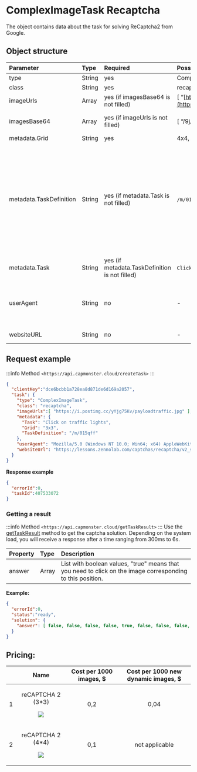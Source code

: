﻿---
sidebar_position: 7
sidebar_label: ComplexImageTask Recaptcha
---

# ComplexImageTask Recaptcha
The object contains data about the task for solving ReCaptcha2 from Google.

## **Object structure**

|**Parameter**|**Type**|**Required**|**Possible values**|**Description**|
| :- | :- | :- | :- | :- |
|type|String|yes|ComplexImageTask|Specifies the task object type.|
|class|String|yes|recaptcha|Specifies the task object class.|
|imageUrls|Array|yes (if imagesBase64 is not filled)|[ “[https://i.postimg.cc/yYjg75Kv/img1.jpg](https://i.postimg.cc/yYjg75Kv/payloadtraffic.jpg)”]|Single image 4x4, [3x3](https://i.postimg.cc/yYjg75Kv/payloadtraffic.jpg) or a new 1x1 captcha part (in an array).|
|imagesBase64|Array|yes (if imageUrls is not filled)|[ “/9j/4AAQSkZJRgABAQEAAAAAAAD…”]|Single image 4x4, [3x3](https://i.postimg.cc/yYjg75Kv/payloadtraffic.jpg) or a new 1x1 captcha part in base64 format (in an array).|
|metadata.Grid|String|yes|4x4, 3x3, 1x1|Image grid size.|
|metadata.TaskDefinition|String|yes (if metadata.Task is not filled)|`/m/015qff` and others|<p>Technical value that defines the task type</p><p>**How to get TaskDefinition**</p><p>The data can be found in responses to `/recaptcha/{recaptchaApi}/reload` or `/recaptcha/{recaptchaApi}/userverify` requests, where recaptchaApi is "enterprise" or "api2" depending on the Recaptcha type. The response contains json, in which one can take a list of TaskDefinitions for loaded captchas.</p>|
|metadata.Task|String|yes (if metadata.TaskDefinition is not filled)|`Click on traffic lights` and others|Task text (<u>in English</u>).|
|userAgent|String|no|-|The browser User-Agent to use when loading images if links were passed in imageUrls. It is required to use a modern browser signature, otherwise Google will return an error asking for a browser update.|
|websiteURL|String|no|-|URL of the page where the captcha is solved.|

## **Request example**

:::info Method
`<https://api.capmonster.cloud/createTask>`
:::
```json
{
  "clientKey":"dce6bcbb1a728ea8d871de6d169a2057",
  "task": {
    "type": "ComplexImageTask",
    "class": "recaptcha",
    "imageUrls":[ "https://i.postimg.cc/yYjg75Kv/payloadtraffic.jpg" ],
    "metadata": {
      "Task": "Click on traffic lights",
      "Grid": "3x3",
      "TaskDefinition": "/m/015qff"
    },
    "userAgent": "Mozilla/5.0 (Windows NT 10.0; Win64; x64) AppleWebKit/537.36 (KHTML, like Gecko) Chrome/103.0.0.0 Safari/537.36.",
    "websiteUrl": "https://lessons.zennolab.com/captchas/recaptcha/v2_simple.php?level=middle"
  }
}
```



**Response example**
```json
{
  "errorId":0,
  "taskId":407533072
}
```
### **Getting a result**
:::info Method
`<https://api.capmonster.cloud/getTaskResult>`
:::
Use the [getTaskResult](../api/methods/get-task-result.md) method to get the captcha solution. Depending on the system load, you will receive a response after a time ranging from 300ms to 6s.

|**Property**|**Type**|**Description**|
| :- | :- | :- |
|answer|Array|List with boolean values, "true" means that you need to click on the image corresponding to this position.|

**Example:**
```json
{
  "errorId":0,
  "status":"ready",
  "solution": {
    "answer": [ false, false, false, false, true, false, false, false, false ]
  }
}
```

## **Pricing**: 

||**Name**|**Cost per 1000 images, $**|**Cost per 1000 new dynamic images, $**|
| :-: | :-: | :-: | :-: |
|1|<p>reCAPTCHA 2 (3\*3)</p><p>![](Aspose.Words.3eba36bc-cab6-486e-9e8f-1e38b225e806.001.png)</p><p></p>|0,2|0,04 |
|2|<p>reCAPTCHA 2 (4\*4)</p><p>![](Aspose.Words.3eba36bc-cab6-486e-9e8f-1e38b225e806.002.png)</p>|0,1|not applicable|

